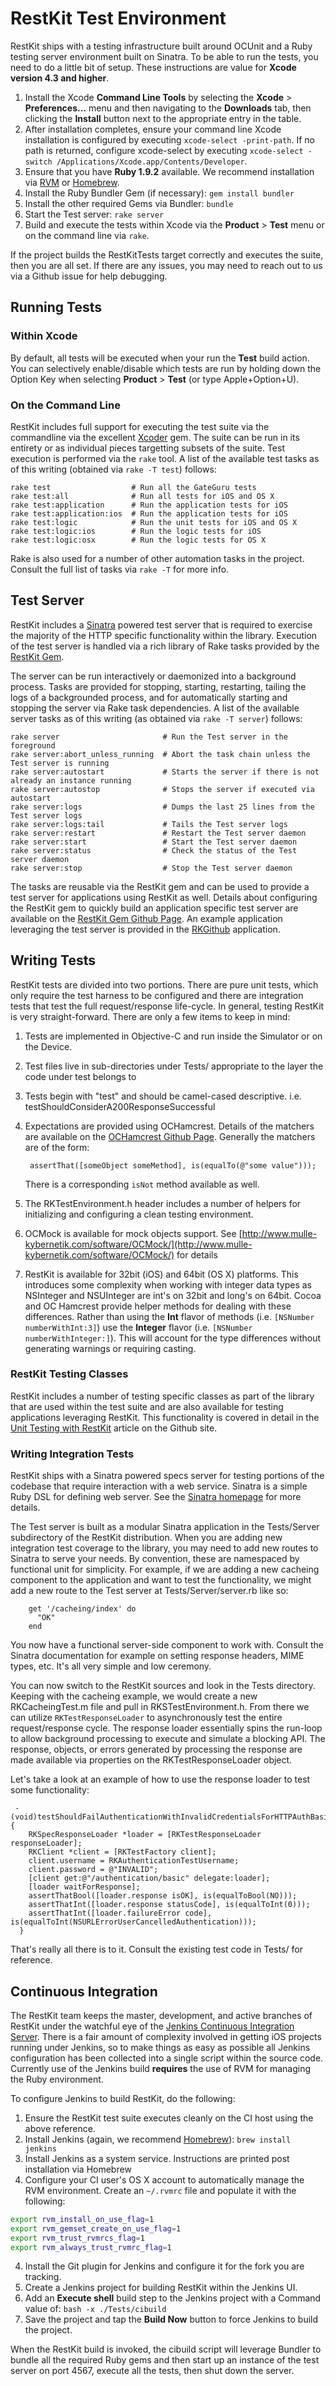 RestKit Test Environment
========================

RestKit ships with a testing infrastructure built around OCUnit and
a Ruby testing server environment built on Sinatra. To be able to run the
tests, you need to do a little bit of setup. These instructions are value for **Xcode version 4.3 and higher**.

1. Install the Xcode **Command Line Tools** by selecting the **Xcode** > **Preferences…** menu and then navigating to the **Downloads** tab, then clicking the **Install** button next to the appropriate entry in the table.
2. After installation completes, ensure your command line Xcode installation is configured by executing `xcode-select -print-path`. If no path is returned, configure xcode-select by executing `xcode-select -switch /Applications/Xcode.app/Contents/Developer`.
1. Ensure that you have **Ruby 1.9.2** available. We recommend installation via [RVM](http://beginrescueend.com/rvm/install/) or [Homebrew](http://mxcl.github.com/homebrew/).
1. Install the Ruby Bundler Gem (if necessary): `gem install bundler`
1. Install the other required Gems via Bundler: `bundle`
1. Start the Test server: `rake server`
1. Build and execute the tests within Xcode via the **Product** > **Test** menu or on the command line via `rake`.

If the project builds the RestKitTests target correctly and executes the suite, then
you are all set. If there are any issues, you may need to reach out to us via a Github issue for help debugging.

Running Tests
-------------

### Within Xcode

By default, all tests will be executed when your run the **Test** build action. You can selectively
enable/disable which tests are run by holding down the Option Key when selecting **Product** > **Test**
(or type Apple+Option+U).

### On the Command Line

RestKit includes full support for executing the test suite via the commandline via the excellent [Xcoder](https://github.com/rayh/xcoder) gem. The suite can be run in its entirety or as individual pieces targetting subsets of the suite. Test execution is performed via the `rake` tool. A list of the available test tasks as of this writing (obtained via `rake -T test`) follows:

	rake test                  # Run all the GateGuru tests
	rake test:all              # Run all tests for iOS and OS X
	rake test:application      # Run the application tests for iOS
	rake test:application:ios  # Run the application tests for iOS
	rake test:logic            # Run the unit tests for iOS and OS X
	rake test:logic:ios        # Run the logic tests for iOS
	rake test:logic:osx        # Run the logic tests for OS X

Rake is also used for a number of other automation tasks in the project. Consult the full list of tasks via `rake -T` for more info.

Test Server
-------------

RestKit includes a [Sinatra](http://www.sinatrarb.com/) powered test server that is required to exercise the majority of the HTTP specific functionality within the library. Execution of the test server is handled via a rich library of Rake tasks provided by the [RestKit Gem](https://github.com/RestKit/RestKit-Gem).

The server can be run interactively or daemonized into a background process. Tasks are provided for stopping, starting, restarting, tailing the logs of a backgrounded process, and for automatically starting and stopping the server via Rake task dependencies. A list of the available server tasks as of this writing (as obtained via `rake -T server`) follows:

	rake server                       # Run the Test server in the foreground
	rake server:abort_unless_running  # Abort the task chain unless the Test server is running
	rake server:autostart             # Starts the server if there is not already an instance running
	rake server:autostop              # Stops the server if executed via autostart
	rake server:logs                  # Dumps the last 25 lines from the Test server logs
	rake server:logs:tail             # Tails the Test server logs
	rake server:restart               # Restart the Test server daemon
	rake server:start                 # Start the Test server daemon
	rake server:status                # Check the status of the Test server daemon
	rake server:stop                  # Stop the Test server daemon
	
The tasks are reusable via the RestKit gem and can be used to provide a test server for applications using RestKit as well. Details about configuring the RestKit gem to quickly build an application specific test server are available on the [RestKit Gem Github Page](https://github.com/RestKit/RestKit-Gem). An example application leveraging the test server is provided in the [RKGithub](https://github.com/RestKit/RKGithub) application.

Writing Tests
-------------

RestKit tests are divided into two portions. There are pure unit tests, which only require the test harness to be
configured and there are integration tests that test the full request/response life-cycle. In general, testing RestKit is very straight-forward. There are only a few items to keep in mind:

1. Tests are implemented in Objective-C and run inside the Simulator or on the Device.
1. Test files live in sub-directories under Tests/ appropriate to the layer the code under test belongs to
1. Tests begin with "test" and should be camel-cased descriptive. i.e. testShouldConsiderA200ResponseSuccessful
1. Expectations are provided using OCHamcrest. Details of the matchers are available on the [OCHamcrest Github Page](http://jonreid.github.com/OCHamcrest/). Generally the matchers are of the form:

        assertThat([someObject someMethod], is(equalTo(@"some value")));
    There is a corresponding `isNot` method available as well.
1. The RKTestEnvironment.h header includes a number of helpers for initializing and configuring a clean testing environment.
1. OCMock is available for mock objects support. See [http://www.mulle-kybernetik.com/software/OCMock/](http://www.mulle-kybernetik.com/software/OCMock/) for details
1. RestKit is available for 32bit (iOS) and 64bit (OS X) platforms. This introduces some complexity when working with integer data types as NSInteger
and NSUInteger are int's on 32bit and long's on 64bit. Cocoa and OC Hamcrest provide helper methods for dealing with these differences. Rather than using the **Int**
flavor of methods (i.e. `[NSNumber numberWithInt:3]`) use the **Integer** flavor (i.e. `[NSNumber numberWithInteger:]`). This will account for the type differences without
generating warnings or requiring casting.

### RestKit Testing Classes

RestKit includes a number of testing specific classes as part of the library that are used within the test suite and are also available for testing applications leveraging RestKit. This functionality is covered in detail in the [Unit Testing with RestKit](https://github.com/RestKit/RestKit/wiki/Unit-Testing-with-RestKit) article on the Github site.

### Writing Integration Tests

RestKit ships with a Sinatra powered specs server for testing portions of the codebase that require interaction
with a web service. Sinatra is a simple Ruby DSL for defining web server. See the [Sinatra homepage](http://www.sinatrarb.com/) for more details.

The Test server is built as a modular Sinatra application in the Tests/Server subdirectory of the RestKit distribution. When you are adding new integration test coverage to the library, you may need to add new routes to Sinatra to serve your needs. By convention, these are namespaced by functional unit for simplicity. For example, if we are adding a new
cacheing component to the application and want to test the functionality, we might add a new route to the Test server at Tests/Server/server.rb like so:

        get '/cacheing/index' do
          "OK"
        end

You now have a functional server-side component to work with. Consult the Sinatra documentation for example on setting
response headers, MIME types, etc. It's all very simple and low ceremony.

You can now switch to the RestKit sources and look in the Tests directory. Keeping with the cacheing example, we would create a new RKCacheingTest.m file and pull in RKSTestEnvironment.h. From there we can utilize `RKTestResponseLoader` to asynchronously test
the entire request/response cycle. The response loader essentially spins the run-loop to allow background processing to execute and
simulate a blocking API. The response, objects, or errors generated by processing the response are made available via properties
on the RKTestResponseLoader object.

Let's take a look at an example of how to use the response loader to test some functionality:

     - (void)testShouldFailAuthenticationWithInvalidCredentialsForHTTPAuthBasic {
        RKSpecResponseLoader *loader = [RKTestResponseLoader responseLoader];
        RKClient *client = [RKTestFactory client];
        client.username = RKAuthenticationTestUsername;
        client.password = @"INVALID";
        [client get:@"/authentication/basic" delegate:loader];
        [loader waitForResponse];
        assertThatBool([loader.response isOK], is(equalToBool(NO)));
        assertThatInt([loader.response statusCode], is(equalToInt(0)));
        assertThatInt([loader.failureError code], is(equalToInt(NSURLErrorUserCancelledAuthentication)));
      }

That's really all there is to it. Consult the existing test code in Tests/ for reference.


Continuous Integration
-------------

The RestKit team keeps the master, development, and active branches of RestKit under the watchful eye of the [Jenkins Continuous Integration Server](http://jenkins-ci.org/). There is a fair amount of complexity involved in getting iOS projects running under Jenkins, so to make things as easy as possible all Jenkins configuration has been collected into a single script within the source code. Currently use of the Jenkins build **requires** the use of RVM for managing the Ruby environment.

To configure Jenkins to build RestKit, do the following:

1. Ensure the RestKit test suite executes cleanly on the CI host using the above reference.
1. Install Jenkins (again, we recommend [Homebrew](http://mxcl.github.com/)): `brew install jenkins`
2. Install Jenkins as a system service. Instructions are printed post installation via Homebrew
3. Configure your CI user's OS X account to automatically manage the RVM environment. Create an `~/.rvmrc` file and populate it with the following:
```bash
export rvm_install_on_use_flag=1
export rvm_gemset_create_on_use_flag=1
export rvm_trust_rvmrcs_flag=1
export rvm_always_trust_rvmrc_flag=1
```
4. Install the Git plugin for Jenkins and configure it for the fork you are tracking.
5. Create a Jenkins project for building RestKit within the Jenkins UI.
6. Add an **Execute shell** build step to the Jenkins project with a Command value of: `bash -x ./Tests/cibuild`
7. Save the project and tap the **Build Now** button to force Jenkins to build the project.

When the RestKit build is invoked, the cibuild script will leverage Bundler to bundle all the required Ruby gems and then start up an instance of the test server on port 4567, execute all the tests, then shut down the server.
